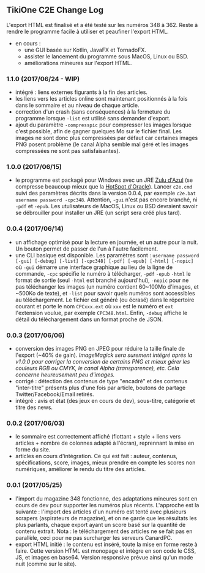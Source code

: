 ## TikiOne C2E Change Log

L'export HTML est finalisé et a été testé sur les numéros 348 à 362. Reste à rendre le programme facile à utiliser et peaufiner l'export HTML. 

* en cours : 
  * une GUI basée sur Kotlin, JavaFX et TornadoFX.
  * assister le lancement du programme sous MacOS, Linux ou BSD.
  * améliorations mineures sur l'export HTML.

### 1.1.0 (2017/06/24 - WIP)

* intégré : liens externes figurants à la fin des articles.
* les liens vers les articles online sont maintenant positionnés à la fois dans le sommaire et au niveau de chaque article.
* correction d'un crash (sans conséquences) à la fermeture du programme lorsque ``-list`` est utilisé sans demander d'export.
* ajout du paramètre ``-compresspic`` pour compresser les images lorsque c'est possible, afin de gagner quelques Mo sur le fichier final. Les images ne sont donc plus compressées par défaut car certaines images PNG posent problème (le canal Alpha semble mal géré et les images compressées ne sont pas satisfaisantes).

### 1.0.0 (2017/06/15)

* le programme est packagé pour Windows avec un JRE [Zulu d'Azul](http://www.azul.com/downloads/zulu/zulu-windows/) (se compresse beaucoup mieux que la [HotSpot d'Oracle](http://www.oracle.com/technetwork/java/javase/downloads/index.html)). Lancer ``c2e.cmd`` suivi des paramètres décrits dans la version 0.0.4, par exemple ``c2e.bat username password -cpc348``. Attention, ``-gui`` n'est pas encore branché, ni ``-pdf`` et ``-epub``. Les utulisateurs de MacOS, Linux ou BSD devraient savoir se débrouiller pour installer un JRE (un script sera créé plus tard).

### 0.0.4 (2017/06/14)

* un affichage optimisé pour la lecture en journée, et un autre pour la nuit. Un bouton permet de passer de l'un à l'autre facilement.
* une CLI basique est disponible. Les paramètres sont : ``username password [-gui] [-debug] [-list] [-cpc348] [-pdf] [-epub] [-html] [-nopic]`` où ``-gui`` démarre une interface graphique au lieu de la ligne de commande, ``-cpc`` spécifie le numéro à télécharger, ``-pdf`` ``-epub`` ``-html`` le format de sortie (seul ``-html`` est branché aujourd'hui), ``-nopic`` pour ne pas téléchanger les images (un numéro contient 60~100Mo d'images, et ~500Ko de texte), et ``-list`` pour savoir quels numéros sont accessibles au téléchargement. Le fichier est généré (ou écrasé) dans le répertoire courant et porte le nom ``CPCxxx.ext`` où ``xxx`` est le numéro et ``ext`` l'extension voulue, par exemple ``CPC348.html``. Enfin, ``-debug`` affiche le détail du téléchargement dans un format proche de JSON.
  
### 0.0.3 (2017/06/06)

* conversion des images PNG en JPEG pour réduire la taille finale de l'export (~40% de gain). *ImageMagick sera surement intégré après la v1.0.0 pour corriger la conversion de certains PNG et mieux gérer les couleurs RGB ou CMYK, le canal Alpha (transparence), etc. Cela concerne heureusement peu d'images.*
* corrigé : détection des contenus de type "encadré" et des contenus "inter-titre" présents plus d'une fois par article, boutons de partage Twitter/Facebook/Email retirés.
* intégré : avis et état (des jeux en cours de dev), sous-titre, catégorie et titre des news.

### 0.0.2 (2017/06/03)
* le sommaire est correctement affiché (flottant + style + liens vers articles + nombre de colonnes adapté à l'écran), reprennant la mise en forme du site.
* articles en cours d'intégration. Ce qui est fait : auteur, contenus, spécifications, score, images, mieux prendre en compte les scores non numériques, améliorer le rendu du titre des articles.

### 0.0.1 (2017/05/25)
* l'import du magazine 348 fonctionne, des adaptations mineures sont en cours de dev pour supporter les numéros plus récents. L'approche est la suivante : l'import des articles d'un numéro est tenté avec plusieurs scrapers (aspirateurs de magazine), et on ne garde que les résultats les plus parlants, chaque export ayant un score basé sur la quantité de contenu extrait. Nota : le téléchargement des articles ne se fait pas en parallèle, ceci pour ne pas surcharger les serveurs CanardPC.
* export HTML initié : le contenu est inséré, toute la mise en forme reste à faire. Cette version HTML est monopage et intègre en son code le CSS, JS, et images en base64. Version responsive prévue ainsi qu'un mode nuit (comme sur le site).
